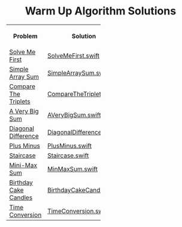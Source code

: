 <h1 align="center">Warm Up Algorithm Solutions</h1>
<table style="width:50%">
<tr>
<th><p align="center">Problem</p></th>
<th><p align="center">Solution</p></th>
</tr>
<tr>
<td><a align="center" href="https://www.hackerrank.com/challenges/solve-me-first">Solve Me First</a></td>
<td><a align="center" href="SolveMeFirst/SolveMeFirst.swift">SolveMeFirst.swift</a></td>
</tr>
<tr>
<td><a align="center" href="https://www.hackerrank.com/challenges/simple-array-sum">Simple Array Sum</a></td>
<td><a align="center" href="SimpleArraySum/SimpleArraySum.swift">SimpleArraySum.swift</a></td>
</tr>
<tr>
<td><a align="center" href="https://www.hackerrank.com/challenges/compare-the-triplets">Compare The Triplets</a></td>
<td><a align="center" href="CompareTheTriplets/CompareTheTriplets.swift">CompareTheTriplets.swift</a></td>
</tr>
<tr>
<td><a align="center" href="https://www.hackerrank.com/challenges/a-very-big-sum">A Very Big Sum</a></td>
<td><a align="center" href="AVeryBigSum/AVeryBigSum.swift">AVeryBigSum.swift</a></td>
</tr>
<tr>
<td><a align="center" href="https://www.hackerrank.com/challenges/diagonal-difference">Diagonal Difference</a></td>
<td><a align="center" href="DiagonalDifference/DiagonalDifference.swift">DiagonalDifference.swift</a></td>
</tr>
<td><a align="center" href="https://www.hackerrank.com/challenges/plus-minus">Plus Minus</a></td>
<td><a align="center" href="PlusMinus/PlusMinus.swift">PlusMinus.swift</a></td>
</tr>
<tr>
<td><a align="center" href="https://www.hackerrank.com/challenges/staircase">Staircase</a></td>
<td><a align="center" href="Staircase/Staircase.swift">Staircase.swift</a></td>
</tr>
<tr>
<td><a align="center" href="https://www.hackerrank.com/challenges/mini-max-sum">Mini-Max Sum</a></td>
<td><a align="center" href="MinMaxSum/MinMaxSum.swift">MinMaxSum.swift</a></td>
</tr>
<tr>
<td><a align="center" href="https://www.hackerrank.com/challenges/birthday-cake-candles">Birthday Cake Candles</a></td>
<td><a align="center" href="BirthdayCakeCandle/BirthdayCakeCandle.swift">BirthdayCakeCandle.swift</a></td>
</tr>
<tr>
<tr>
<td><a align="center" href="https://www.hackerrank.com/challenges/time-conversion">Time Conversion</a></td>
<td><a align="center" href="TimeConversion/TimeConversion.swift">TimeConversion.swift</a></td>
</tr>
</table>
